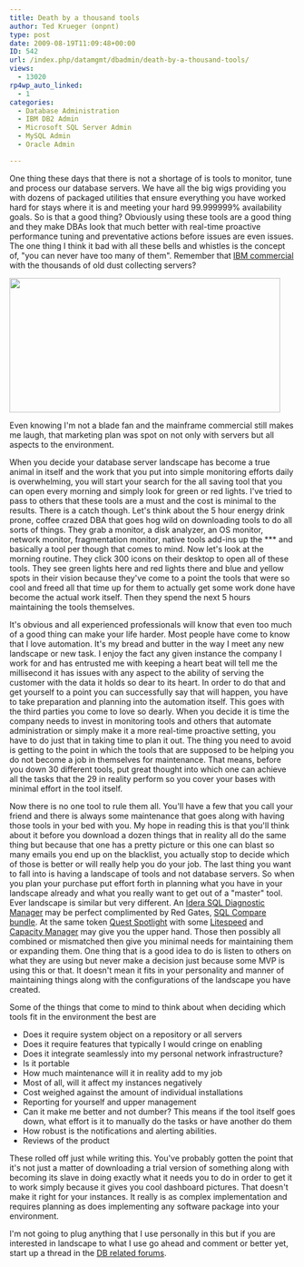 ```yaml
---
title: Death by a thousand tools
author: Ted Krueger (onpnt)
type: post
date: 2009-08-19T11:09:48+00:00
ID: 542
url: /index.php/datamgmt/dbadmin/death-by-a-thousand-tools/
views:
  - 13020
rp4wp_auto_linked:
  - 1
categories:
  - Database Administration
  - IBM DB2 Admin
  - Microsoft SQL Server Admin
  - MySQL Admin
  - Oracle Admin

---
```

One thing these days that there is not a shortage of is tools to monitor, tune and process our database servers. We have all the big wigs providing you with dozens of packaged utilities that ensure everything you have worked hard for stays where it is and meeting your hard 99.999999% availability goals. So is that a good thing? Obviously using these tools are a good thing and they make DBAs look that much better with real-time proactive performance tuning and preventative actions before issues are even issues. The one thing I think it bad with all these bells and whistles is the concept of, "you can never have too many of them". Remember that [IBM commercial][1] with the thousands of old dust collecting servers? 

<div class="image_block">
  <img src="/wp-content/uploads/blogs/DataMgmt//ibm_com.gif" alt="" title="" width="477" height="237" />
</div>

Even knowing I'm not a blade fan and the mainframe commercial still makes me laugh, that marketing plan was spot on not only with servers but all aspects to the environment. 

When you decide your database server landscape has become a true animal in itself and the work that you put into simple monitoring efforts daily is overwhelming, you will start your search for the all saving tool that you can open every morning and simply look for green or red lights. I've tried to pass to others that these tools are a must and the cost is minimal to the results. There is a catch though. Let's think about the 5 hour energy drink prone, coffee crazed DBA that goes hog wild on downloading tools to do all sorts of things. They grab a monitor, a disk analyzer, an OS monitor, network monitor, fragmentation monitor, native tools add-ins up the \*** and basically a tool per though that comes to mind. Now let's look at the morning routine. They click 300 icons on their desktop to open all of these tools. They see green lights here and red lights there and blue and yellow spots in their vision because they've come to a point the tools that were so cool and freed all that time up for them to actually get some work done have become the actual work itself. Then they spend the next 5 hours maintaining the tools themselves. 

It's obvious and all experienced professionals will know that even too much of a good thing can make your life harder. Most people have come to know that I love automation. It's my bread and butter in the way I meet any new landscape or new task. I enjoy the fact any given instance the company I work for and has entrusted me with keeping a heart beat will tell me the millisecond it has issues with any aspect to the ability of serving the customer with the data it holds so dear to its heart. In order to do that and get yourself to a point you can successfully say that will happen, you have to take preparation and planning into the automation itself. This goes with the third parties you come to love so dearly. When you decide it is time the company needs to invest in monitoring tools and others that automate administration or simply make it a more real-time proactive setting, you have to do just that in taking time to plan it out. The thing you need to avoid is getting to the point in which the tools that are supposed to be helping you do not become a job in themselves for maintenance. That means, before you down 30 different tools, put great thought into which one can achieve all the tasks that the 29 in reality perform so you cover your bases with minimal effort in the tool itself. 

Now there is no one tool to rule them all. You'll have a few that you call your friend and there is always some maintenance that goes along with having those tools in your bed with you. My hope in reading this is that you'll think about it before you download a dozen things that in reality all do the same thing but because that one has a pretty picture or this one can blast so many emails you end up on the blacklist, you actually stop to decide which of those is better or will really help you do your job. The last thing you want to fall into is having a landscape of tools and not database servers. So when you plan your purchase put effort forth in planning what you have in your landscape already and what you really want to get out of a "master" tool. Ever landscape is similar but very different. An [Idera SQL Diagnostic Manager][2] may be perfect complimented by Red Gates, [SQL Compare bundle][3]. At the same token [Quest Spotlight][4] with some [Litespeed][5] and [Capacity Manager][6] may give you the upper hand. Those then possibly all combined or mismatched then give you minimal needs for maintaining them or expanding them. One thing that is a good idea to do is listen to others on what they are using but never make a decision just because some MVP is using this or that. It doesn't mean it fits in your personality and manner of maintaining things along with the configurations of the landscape you have created.

Some of the things that come to mind to think about when deciding which tools fit in the environment the best are

  * Does it require system object on a repository or all servers
  * Does it require features that typically I would cringe on enabling
  * Does it integrate seamlessly into my personal network infrastructure? 
  * Is it portable
  * How much maintenance will it in reality add to my job
  * Most of all, will it affect my instances negatively
  * Cost weighed against the amount of individual installations
  * Reporting for yourself and upper management
  * Can it make me better and not dumber? This means if the tool itself goes down, what effort is it to manually do the tasks or have another do them
  * How robust is the notifications and alerting abilities.
  * Reviews of the product

These rolled off just while writing this. You've probably gotten the point that it's not just a matter of downloading a trial version of something along with becoming its slave in doing exactly what it needs you to do in order to get it to work simply because it gives you cool dashboard pictures. That doesn't make it right for your instances. It really is as complex implementation and requires planning as does implementing any software package into your environment.

I'm not going to plug anything that I use personally in this but if you are interested in landscape to what I use go ahead and comment or better yet, start up a thread in the [DB related forums][7].

 [1]: http://www.youtube.com/watch?v=F63tYLhiqZ8&feature=related
 [2]: http://www.idera.com/Products/SQL-Server/SQL-diagnostic-manager/
 [3]: http://www.red-gate.com/products/sql_bundles/SQL_Comparison_Bundle.htm
 [4]: http://www.quest.com/spotlight-on-sql-server-enterprise/
 [5]: http://www.quest.com/litespeed-for-sql-server/
 [6]: http://www.quest.com/capacity-manager-for-sql-server/
 [7]: http://forum.lessthandot.com/viewforum.php?f=22